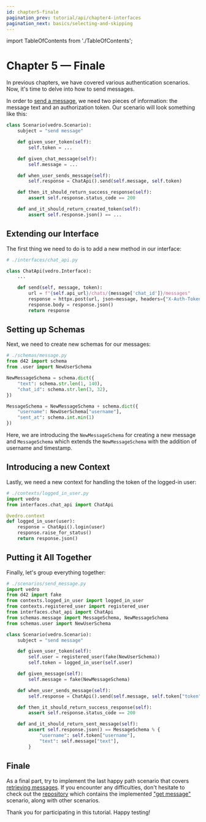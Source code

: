```yaml
---
id: chapter5-finale
pagination_prev: tutorial/api/chapter4-interfaces
pagination_next: basics/selecting-and-skipping
---
```


import TableOfContents from './TableOfContents';

# Chapter 5 — Finale

<TableOfContents current="chapter5-finale" />

In previous chapters, we have covered various authentication scenarios. Now, it's time to delve into how to send messages.

In order to [send a message](https://chat-api-tutorial.vedro.io/docs#/default/send_message), we need two pieces of information: the message text and an authorization token. Our scenario will look something like this:

```python
class Scenario(vedro.Scenario):
    subject = "send message"

    def given_user_token(self):
        self.token = ...

    def given_chat_message(self):
        self.message = ...

    def when_user_sends_message(self):
        self.response = ChatApi().send(self.message, self.token)

    def then_it_should_return_success_response(self):
        assert self.response.status_code == 200

    def and_it_should_return_created_token(self):
        assert self.response.json() == ...
```

## Extending our Interface

The first thing we need to do is to add a new method in our interface:

```python
# ./interfaces/chat_api.py

class ChatApi(vedro.Interface):
    ...

    def send(self, message, token):
        url = f"{self.api_url}/chats/{message['chat_id']}/messages"
        response = httpx.post(url, json=message, headers={"X-Auth-Token": token})
        response.body = response.json()
        return response

```

## Setting up Schemas

Next, we need to create new schemas for our messages:

```python
# ./schemas/message.py
from d42 import schema
from .user import NewUserSchema

NewMessageSchema = schema.dict({
    "text": schema.str.len(1, 140),
    "chat_id": schema.str.len(3, 32),
})

MessageSchema = NewMessageSchema + schema.dict({
    "username": NewUserSchema["username"],
    "sent_at": schema.int.min(1)
})
```

Here, we are introducing the `NewMessageSchema` for creating a new message and `MessageSchema` which extends the `NewMessageSchema` with the addition of username and timestamp.

## Introducing a new Context

Lastly, we need a new context for handling the token of the logged-in user:

```python
# ./contexts/logged_in_user.py
import vedro
from interfaces.chat_api import ChatApi

@vedro.context
def logged_in_user(user):
    response = ChatApi().login(user)
    response.raise_for_status()
    return response.json()
```

## Putting it All Together

Finally, let's group everything together:

```python
# ./scenarios/send_message.py
import vedro
from d42 import fake
from contexts.logged_in_user import logged_in_user
from contexts.registered_user import registered_user
from interfaces.chat_api import ChatApi
from schemas.message import MessageSchema, NewMessageSchema
from schemas.user import NewUserSchema

class Scenario(vedro.Scenario):
    subject = "send message"

    def given_user_token(self):
        self.user = registered_user(fake(NewUserSchema))
        self.token = logged_in_user(self.user)

    def given_message(self):
        self.message = fake(NewMessageSchema)

    def when_user_sends_message(self):
        self.response = ChatApi().send(self.message, self.token["token"])

    def then_it_should_return_success_response(self):
        assert self.response.status_code == 200

    def and_it_should_return_sent_message(self):
        assert self.response.json() == MessageSchema % {
            "username": self.token["username"],
            "text": self.message["text"],
        }
```

## Finale

As a final part, try to implement the last happy path scenario that covers [retrieving messages](https://chat-api-tutorial.vedro.io/docs#/default/get_messages). If you encounter any difficulties, don't hesitate to check out the [repository](https://github.com/vedro-universe/tutorial-chat-api-server/tree/main/tests) which contains the implemented ["get message"](https://github.com/vedro-universe/tutorial-chat-api-server/blob/main/tests/scenarios/get_messages/get_message.py) scenario, along with other scenarios.

Thank you for participating in this tutorial. Happy testing!
